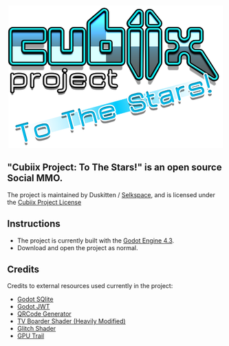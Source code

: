 <p align="center">
  <img src="addons/Cubiix_Assets/Mods/TTSAsset/Assets/Textures/UI/Tablet_Assets/Title_Screen_Assets/Title_Logo.png" width="500" alt="Cubiix Project Logo">
</p>

## "Cubiix Project: To The Stars!" is an open source Social MMO.

The project is maintained by Duskitten / [Selkspace](https://selkspace.xyz), and is licensed under the [Cubiix Project License](LICENSE.md)

## Instructions

- The project is currently built with the [Godot Engine 4.3](https://godotengine.org/).
- Download and open the project as normal.

## Credits
Credits to external resources used currently in the project:
-  [Godot SQlite](https://github.com/2shady4u/godot-sqlite)
-  [Godot JWT](https://github.com/fenix-hub/godot-engine.jwt/tree/main)
-  [QRCode Generator](https://kenyoni-software.github.io/godot-addons/addons/qr_code/)
-  [TV Boarder Shader (Heavily Modified)](https://godotshaders.com/shader/animated-tv-static-border-shader/)
-  [Glitch Shader](https://godotshaders.com/shader/glitch-effect-shader-for-godot-engine-4/)
-  [GPU Trail](https://github.com/celyk/GPUTrail)
